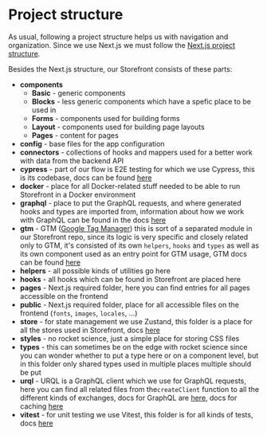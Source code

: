 # Project structure

As usual, following a project structure helps us with navigation and organization. Since we use Next.js we must follow the [Next.js project structure](https://nextjs.org/docs/getting-started/project-structure).

Besides the Next.js structure, our Storefront consists of these parts:

- **components**
  - **Basic** - generic components
  - **Blocks** - less generic components which have a spefic place to be used in
  - **Forms** - components used for building forms
  - **Layout** - components used for building page layouts
  - **Pages** - content for pages
- **config** - base files for the app configuration
- **connectors** - collections of hooks and mappers used for a better work with data from the backend API
- **cypress** - part of our flow is E2E testing for which we use Cypress, this is its codebase, docs can be found [here](./cypress.md)
- **docker** - place for all Docker-related stuff needed to be able to run Storefront in a Docker environment
- **graphql** - place to put the GraphQL requests, and where generated hooks and types are imported from, information about how we work with GraphQL can be found in the docs [here](./graphql.md)
- **gtm** - GTM ([Google Tag Manager](https://support.google.com/tagmanager/answer/6102821?hl=en)) this is sort of a separated module in our Storefront repo, since its logic is very specific and closely related only to GTM, it's consisted of its own `helpers`, `hooks` and `types` as well as its own component used as an entry point for GTM usage, GTM docs can be found [here](./gtm/index.md)
- **helpers** - all possible kinds of utilities go here
- **hooks** - all hooks which can be found in Storefront are placed here
- **pages** - Next.js required folder, here you can find entries for all pages accessible on the frontend
- **public** - Next.js required folder, place for all accessible files on the frontend (`fonts`, `images`, `locales`, ...)
- **store** - for state management we use Zustand, this folder is a place for all the stores used in Storefront, docs [here](./store-management.md)
- **styles** - no rocket science, just a simple place for storing CSS files
- **types** - this can sometimes be on the edge with rocket science since you can wonder whether to put a type here or on a component level, but in this folder only shared types used in multiple places multiple should be put
- **urql** - URQL is a GraphQL client which we use for GraphQL requests, here you can find all related files from the`createClient` function to all the different kinds of exchanges, docs for GraphQL are [here](./graphql.md), docs for caching [here](./caching.md)
- **vitest** - for unit testing we use Vitest, this folder is for all kinds of tests, docs [here](./unit-tests.md)
